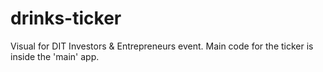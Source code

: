 # drinks-ticker
Visual for DIT Investors &amp; Entrepreneurs event.
Main code for the ticker is inside the 'main' app.
